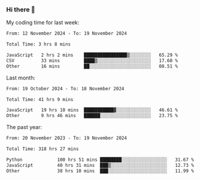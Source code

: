 ### Hi there 👋

My coding time for last week:

<!--START_SECTION:week-->

```txt
From: 12 November 2024 - To: 19 November 2024

Total Time: 3 hrs 8 mins

JavaScript   2 hrs 2 mins    ████████████████▒░░░░░░░░   65.29 %
CSV          33 mins         ████▒░░░░░░░░░░░░░░░░░░░░   17.60 %
Other        16 mins         ██░░░░░░░░░░░░░░░░░░░░░░░   08.51 %
```

<!--END_SECTION:week-->

Last month:

<!--START_SECTION:month-->

```txt
From: 19 October 2024 - To: 18 November 2024

Total Time: 41 hrs 9 mins

JavaScript   19 hrs 10 mins  ███████████▓░░░░░░░░░░░░░   46.61 %
Other        9 hrs 46 mins   ██████░░░░░░░░░░░░░░░░░░░   23.75 %
```

<!--END_SECTION:month-->

The past year:

<!--START_SECTION:year-->

```txt
From: 20 November 2023 - To: 19 November 2024

Total Time: 318 hrs 27 mins

Python             100 hrs 51 mins ████████░░░░░░░░░░░░░░░░░   31.67 %
JavaScript         40 hrs 31 mins  ███▒░░░░░░░░░░░░░░░░░░░░░   12.73 %
Other              38 hrs 10 mins  ███░░░░░░░░░░░░░░░░░░░░░░   11.99 %
```

<!--END_SECTION:year-->
